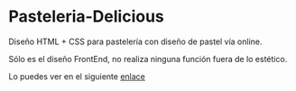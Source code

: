 # Pasteleria-Delicious

Diseño HTML + CSS para pastelería con diseño de pastel vía online.

Sólo es el diseño FrontEnd, no realiza ninguna función fuera de lo estético.

Lo puedes ver en el siguiente [enlace](https://alemango.github.io/Pasteleria-Delicious/)
